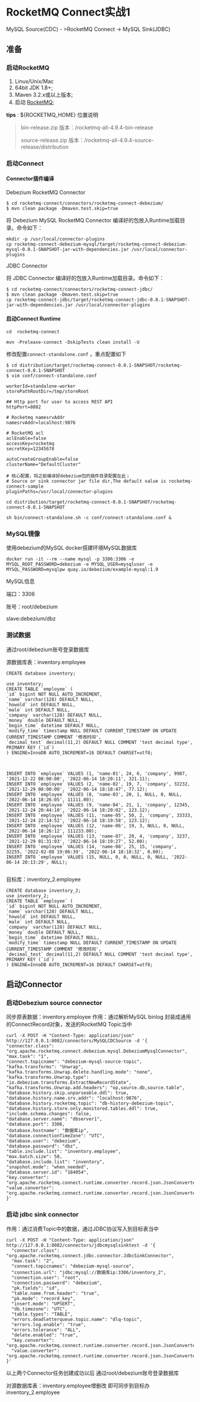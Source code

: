# RocketMQ Connect实战1

MySQL Source(CDC)  -  >RocketMQ Connect  ->  MySQL Sink(JDBC)

## 准备

### 启动RocketMQ

1. Linux/Unix/Mac
2. 64bit JDK 1.8+;
3. Maven 3.2.x或以上版本;
4. 启动 [RocketMQ](https://rocketmq.apache.org/docs/quick-start/);



**tips** : ${ROCKETMQ_HOME} 位置说明

>bin-release.zip 版本：/rocketmq-all-4.9.4-bin-release
>
>source-release.zip 版本：/rocketmq-all-4.9.4-source-release/distribution


### 启动Connect


#### Connector插件编译

Debezium RocketMQ Connector
```
$ cd rocketmq-connect/connectors/rocketmq-connect-debezium/
$ mvn clean package -Dmaven.test.skip=true
```

将 Debezium MySQL RocketMQ Connector 编译好的包放入Runtime加载目录。命令如下：
```
mkdir -p /usr/local/connector-plugins
cp rocketmq-connect-debezium-mysql/target/rocketmq-connect-debezium-mysql-0.0.1-SNAPSHOT-jar-with-dependencies.jar /usr/local/connector-plugins
```

JDBC Connector

将 JDBC Connector 编译好的包放入Runtime加载目录。命令如下：
```
$ cd rocketmq-connect/connectors/rocketmq-connect-jdbc/
$ mvn clean package -Dmaven.test.skip=true
cp rocketmq-connect-jdbc/target/rocketmq-connect-jdbc-0.0.1-SNAPSHOT-jar-with-dependencies.jar /usr/local/connector-plugins

```

#### 启动Connect Runtime
```
cd  rocketmq-connect

mvn -Prelease-connect -DskipTests clean install -U

```

修改配置`connect-standalone.conf` ，重点配置如下
```
$ cd distribution/target/rocketmq-connect-0.0.1-SNAPSHOT/rocketmq-connect-0.0.1-SNAPSHOT
$ vim conf/connect-standalone.conf
```

```
workerId=standalone-worker
storePathRootDir=/tmp/storeRoot

## Http port for user to access REST API
httpPort=8082

# Rocketmq namesrvAddr
namesrvAddr=localhost:9876

# RocketMQ acl
aclEnable=false
accessKey=rocketmq
secretKey=12345678

autoCreateGroupEnable=false
clusterName="DefaultCluster"

# 核心配置，将之前编译好debezium包的插件目录配置在此；
# Source or sink connector jar file dir,The default value is rocketmq-connect-sample
pluginPaths=/usr/local/connector-plugins
```


```
cd distribution/target/rocketmq-connect-0.0.1-SNAPSHOT/rocketmq-connect-0.0.1-SNAPSHOT

sh bin/connect-standalone.sh -c conf/connect-standalone.conf &

```

### MySQL镜像
使用debezium的MySQL docker搭建环境MySQL数据库
```
docker run -it --rm --name mysql -p 3306:3306 -e MYSQL_ROOT_PASSWORD=debezium -e MYSQL_USER=mysqluser -e MYSQL_PASSWORD=mysqlpw quay.io/debezium/example-mysql:1.9
```
MySQL信息

端口：3306

账号：root/debezium

slave:debezium/dbz


### 测试数据

通过root/debezium账号登录数据库

源数据库表：inventory.employee

```
CREATE database inventory;

use inventory;
CREATE TABLE `employee` (
`id` bigint NOT NULL AUTO_INCREMENT,
`name` varchar(128) DEFAULT NULL,
`howold` int DEFAULT NULL,
`male` int DEFAULT NULL,
`company` varchar(128) DEFAULT NULL,
`money` double DEFAULT NULL,
`begin_time` datetime DEFAULT NULL,
`modify_time` timestamp NULL DEFAULT CURRENT_TIMESTAMP ON UPDATE CURRENT_TIMESTAMP COMMENT '修改时间',
`decimal_test` decimal(11,2) DEFAULT NULL COMMENT 'test decimal type',
PRIMARY KEY (`id`)
) ENGINE=InnoDB AUTO_INCREMENT=16 DEFAULT CHARSET=utf8;



INSERT INTO `employee` VALUES (1, 'name-01', 24, 6, 'company', 9987, '2021-12-22 08:00:00', '2022-06-14 18:20:11', 321.11);
INSERT INTO `employee` VALUES (2, 'name-02', 19, 7, 'company', 32232, '2021-12-29 08:00:00', '2022-06-14 18:18:47', 77.12);
INSERT INTO `employee` VALUES (8, 'name-03', 20, 1, NULL, 0, NULL, '2022-06-14 18:26:05', 11111.00);
INSERT INTO `employee` VALUES (9, 'name-04', 21, 1, 'company', 12345, '2021-12-24 20:44:10', '2022-06-14 18:20:02', 123.12);
INSERT INTO `employee` VALUES (11, 'name-05', 50, 2, 'company', 33333, '2021-12-24 22:14:52', '2022-06-14 18:19:58', 123.12);
INSERT INTO `employee` VALUES (12, 'name-06', 19, 3, NULL, 0, NULL, '2022-06-14 18:26:12', 111233.00);
INSERT INTO `employee` VALUES (13, 'name-07', 20, 4, 'company', 3237, '2021-12-29 01:31:03', '2022-06-14 18:19:27', 52.00);
INSERT INTO `employee` VALUES (14, 'name-08', 25, 15, 'company', 32255, '2022-02-08 19:06:39', '2022-06-14 18:18:32', 0.00);
INSERT INTO `employee` VALUES (15, NULL, 0, 0, NULL, 0, NULL, '2022-06-14 20:13:29', NULL);


```

目标库：inventory_2.employee
```
CREATE database inventory_2;
use inventory_2;
CREATE TABLE `employee` (
`id` bigint NOT NULL AUTO_INCREMENT,
`name` varchar(128) DEFAULT NULL,
`howold` int DEFAULT NULL,
`male` int DEFAULT NULL,
`company` varchar(128) DEFAULT NULL,
`money` double DEFAULT NULL,
`begin_time` datetime DEFAULT NULL,
`modify_time` timestamp NULL DEFAULT CURRENT_TIMESTAMP ON UPDATE CURRENT_TIMESTAMP COMMENT '修改时间',
`decimal_test` decimal(11,2) DEFAULT NULL COMMENT 'test decimal type',
PRIMARY KEY (`id`)
) ENGINE=InnoDB AUTO_INCREMENT=16 DEFAULT CHARSET=utf8;
```

## 启动Connector

### 启动Debezium source connector

同步原表数据：inventory.employee
作用：通过解析MySQL binlog 封装成通用的ConnectRecord对象，发送的RocketMQ Topic当中

```
curl -X POST -H "Content-Type: application/json" http://127.0.0.1:8082/connectors/MySQLCDCSource -d '{
"connector.class": "org.apache.rocketmq.connect.debezium.mysql.DebeziumMysqlConnector",
"max.task": "1",
"connect.topicname": "debezium-mysql-source-topic",
"kafka.transforms": "Unwrap",
"kafka.transforms.Unwrap.delete.handling.mode": "none",
"kafka.transforms.Unwrap.type": "io.debezium.transforms.ExtractNewRecordState",
"kafka.transforms.Unwrap.add.headers": "op,source.db,source.table",
"database.history.skip.unparseable.ddl": true,
"database.history.name.srv.addr": "localhost:9876",
"database.history.rocketmq.topic": "db-history-debezium-topic",
"database.history.store.only.monitored.tables.ddl": true,
"include.schema.changes": false,
"database.server.name": "dbserver1",
"database.port": 3306,
"database.hostname": "数据库ip",
"database.connectionTimeZone": "UTC",
"database.user": "debezium",
"database.password": "dbz",
"table.include.list": "inventory.employee",
"max.batch.size": 50,
"database.include.list": "inventory",
"snapshot.mode": "when_needed",
"database.server.id": "184054",
"key.converter": "org.apache.rocketmq.connect.runtime.converter.record.json.JsonConverter",
"value.converter": "org.apache.rocketmq.connect.runtime.converter.record.json.JsonConverter"
}'
```

### 启动 jdbc sink connector

作用：通过消费Topic中的数据，通过JDBC协议写入到目标表当中

```
curl -X POST -H "Content-Type: application/json" http://127.0.0.1:8082/connectors/jdbcmysqlsinktest -d '{
  "connector.class": "org.apache.rocketmq.connect.jdbc.connector.JdbcSinkConnector",
  "max.task": "2",
  "connect.topicnames": "debezium-mysql-source",
  "connection.url": "jdbc:mysql://数据库ip:3306/inventory_2",
  "connection.user": "root",
  "connection.password": "debezium",
  "pk.fields": "id",
  "table.name.from.header": "true",
  "pk.mode": "record_key",
  "insert.mode": "UPSERT",
  "db.timezone": "UTC",
  "table.types": "TABLE",
  "errors.deadletterqueue.topic.name": "dlq-topic",
  "errors.log.enable": "true",
  "errors.tolerance": "ALL",
  "delete.enabled": "true",
  "key.converter": "org.apache.rocketmq.connect.runtime.converter.record.json.JsonConverter",
  "value.converter": "org.apache.rocketmq.connect.runtime.converter.record.json.JsonConverter"
}'
```


以上两个Connector任务创建成功以后
通过root/debezium账号登录数据库

对源数据库表：inventory.employee增删改
即可同步到目标办inventory_2.employee


